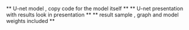 ** U-net model , copy code for the model itself **
** U-net presentation with results look in presentation **
** result sample , graph and model weights included **